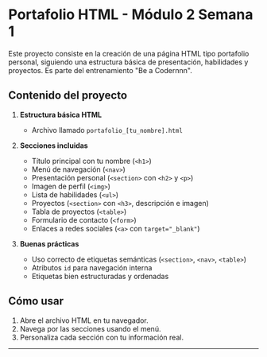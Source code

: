 # Portafolio HTML - Módulo 2 Semana 1

Este proyecto consiste en la creación de una página HTML tipo portafolio personal, siguiendo una estructura básica de presentación, habilidades y proyectos. Es parte del entrenamiento "Be a Codernnn".

## Contenido del proyecto

1. **Estructura básica HTML**
   - Archivo llamado `portafolio_[tu_nombre].html`

2. **Secciones incluidas**
   - Título principal con tu nombre (`<h1>`)
   - Menú de navegación (`<nav>`)
   - Presentación personal (`<section>` con `<h2>` y `<p>`)
   - Imagen de perfil (`<img>`)
   - Lista de habilidades (`<ul>`)
   - Proyectos (`<section>` con `<h3>`, descripción e imagen)
   - Tabla de proyectos (`<table>`)
   - Formulario de contacto (`<form>`)
   - Enlaces a redes sociales (`<a>` con `target="_blank"`)

3. **Buenas prácticas**
   - Uso correcto de etiquetas semánticas (`<section>`, `<nav>`, `<table>`)
   - Atributos `id` para navegación interna
   - Etiquetas bien estructuradas y ordenadas

## Cómo usar

1. Abre el archivo HTML en tu navegador.
2. Navega por las secciones usando el menú.
3. Personaliza cada sección con tu información real.

---



